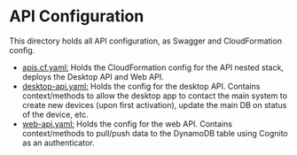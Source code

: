 # API Configuration
This  directory holds all API configuration, as Swagger and CloudFormation config.

* [apis.cf.yaml:](/api/apis.cf.yaml) Holds the CloudFormation config for the API nested stack, deploys the Desktop API and Web API.
* [desktop-api.yaml:](/api/desktop-api.yaml) Holds the config for the desktop API. Contains context/methods to allow the desktop app to contact the main system to create new devices (upon first activation), update the main DB on status of the device, etc.
* [web-api.yaml:](/api/web-api.yaml) Holds the config for the web API. Contains context/methods to pull/push data to the DynamoDB table using Cognito as an authenticator.